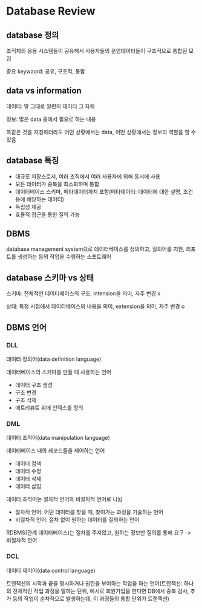 # Database Review
## database 정의
조직체의 응용 시스템들이 공유해서 사용자들의 운영데이터들이 구조적으로 통합된 모임

중요 keywaord: 공유, 구조적, 통합

## data vs information
데이터: 말 그대로 일련의 데이터 그 자체

정보: 많은 data 중에서 필요로 하는 내용

똑같은 것을 지칭하더라도 어떤 상황에서는 data, 어떤 상황에서는 정보의 역할을 할 수 있음

## database 특징
- 대규모 저장소로서, 여러 조직에서 여러 사용자에 의해 동시에 사용
- 모든 데이터가 중복을 최소화하며 통합
- 데이터베이스 스키마, 메타데이터까지 포함(메타데이터: 데이터에 대한 설명, 조건 등에 해당하는 데이터)
- 독립성 제공
- 효율적 접근을 통한 질의 가능

## DBMS
database management system으로 데이터베이스를 정의하고, 질의어를 지원, 리포트를 생성하는 등의 작업을 수행하는 소프트웨어

## database 스키마 vs 상태
스키마: 전체적인 데이터베이스의 구조, intension을 의미, 자주 변경 x

상태: 특정 시점에서 데이터베이스의 내용을 의미, extension을 의미, 자주 변경 o

## DBMS 언어
### DLL
데이터 정의어(data definition language)

데이터베이스의 스키마를 만들 때 사용하는 언어
- 데이터 구조 생성
- 구조 변경
- 구조 삭제
- 애트리뷰트 위에 인덱스를 정의

### DML
데이터 조작어(data manipulation language)

데이터베이스 내의 레코드들을 제어하는 언어
- 데이터 검색
- 데이터 수정
- 데이터 삭제
- 데이터 삽입

데이터 조작어는 절차적 언어와 비절차적 언어로 나뉨
- 절차적 언어: 어떤 데이터를 찾을 때, 찾아가는 과정을 기술하는 언어
- 비절차적 언어: 절차 없이 원하는 데이터를 질의하는 언어

RDBMS(관계 데이터베이스)는 절차를 주지않고, 원하는 정보만 질의를 통해 요구 -> 비절차적 언어

### DCL
데이터 제어어(data control language)

트랜잭션의 시작과 끝을 명시하거나 권한을 부여하는 작업을 하는 언어(트랜잭선: 하나의 전체적인 작업 과정을 말하는 단위, 예시로 회원가입을 한다면 DB에서 중복 검사, 추가 등의 작업이 순차적으로 발생하는데, 이 과정들의 통합 단위가 트랜잭션)

